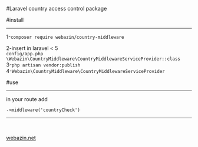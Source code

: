 #Laravel country access control package

#install
<hr/>

1-`composer require webazin/country-middleware`

2-insert in laravel < 5
<br>
`config/app.php`
<br>
`\Webazin\CountryMiddleware\CountryMiddlewareServiceProvider::class`
<br>
3-`php artisan vendor:publish`
<br>
4-`Webazin\CountryMiddleware\CountryMiddlewareServiceProvider`

#use
<hr>

in your route add 

`->middleware('countryCheck')`

<hr>
<br>

[webazin.net]('https://webazin.net')

